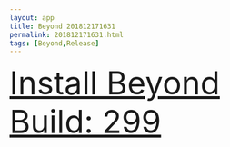 ```yaml
---
layout: app
title: Beyond 201812171631
permalink: 201812171631.html
tags: [Beyond,Release]
---
```

<div class="pure-g">
    <div class="pure-u-1-1" style="font-size: 4em">
        <a class="pure-button-primary" href="itms-services://?action=download-manifest&url=https%3A%2F%2Flitsungyisigono.github.io%2FTestScript%2Fmanifests%2F201812171631.plist"><i class="fa fa-download" aria-hidden="true"></i>Install Beyond Build: 299</a>
    </div>
</div>